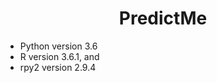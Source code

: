 <h1 align="center">
  PredictMe
</h1>

- Python version 3.6
- R version 3.6.1, and
- rpy2 version 2.9.4
